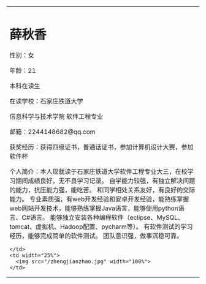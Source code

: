 <table border="0">
  <tr>
    <td width="75%">
      <h1>薛秋香</h1>
      <p>性别：女</p>
                            <p>年龄：21</p>
                            <p>本科在读生</p>
                            <p>在读学校：石家庄铁道大学</p>
                            <p>信息科学与技术学院 软件工程专业</p>
                            <p>邮箱：2244148682@qq.com</p>
                            <p>获奖经历：获得四级证书，普通话证书，参加计算机设计大赛，参加软件杯</p>
                            <p>个人简介：本人现就读于石家庄铁道大学软件工程专业大三，在校学习期间成绩良好，无不良学习记录。
                            自学能力较强，有独立解决问题的能力，抗压能力强，能吃苦。
                            和同学相处关系友好，有良好的交际能力。
                            专业素质强，有web开发经验和安卓开发经验，能熟练掌握web网站开发技术，能够熟练掌握Java语言，能够使用python语言、C#语言。
                            能够独立安装各种编程软件（eclipse、MySQL、tomcat、虚拟机、Hadoop配置、pycharm等）。
                            有软件测试的学习经历，能够完成简单的软件测试。
                            团队意识强，做事沉稳可靠。           
                            </p>

      
    </td>
    <td width="25%">
      <img src="/zhengjianzhao.jpg" width="100%">     
    </td>
  </tr>
</table>

